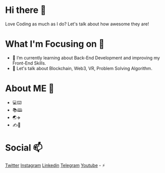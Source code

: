 # Hi there 👋

Love Coding as much as I do? Let's talk about how awesome they are!

<h1>What I'm Focusing on 🌱</h1>

- 👯 I’m currently learning about Back-End Development and improving my Front-End Skills. 
- 💬 Let's talk about Blockchain, Web3, VR, Problem Solving Algorithm.

<h1>About ME 🤔</h1>

- 💻⌨️
- 📚🕮
- 🌏✈️
- ✍️📓

<h1>Social 📫</h1>
<a href="https://www.twitter.com/a_nuragjain">Twitter</a>
<a href="https://www.twitter.com/a_nuragjain">Instagram</a>
<a href="https://www.linkedin.com/in/anuragjain-in">Linkedin</a>
<a href="https://t.me/a_nuragjain">Telegram</a>
<a href="https://www.youtube.com/channel/UCCEd86oQN9DQcgespRrmT2A">Youtube</a>
- ⚡ 
